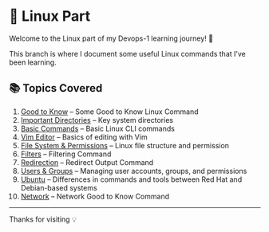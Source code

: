 # 🐧 Linux Part

Welcome to the Linux part of my Devops-1 learning journey! 🚀

This branch is where I document some useful Linux commands that I’ve been learning.

## 📚 Topics Covered

1. [Good to Know](./0_Good-to-Know.md) – Some Good to Know Linux Command
2. [Important Directories](./1_Important%20Directory.md) – Key system directories
3. [Basic Commands](./2_Basic-Command.md) – Basic Linux CLI commands
4. [Vim Editor](./3_Vim-Editor.md) – Basics of editing with Vim
5. [File System & Permissions](./4_File-System-Permission.md) – Linux file structure and permission
6. [Filters](./5_Filter.md) – Filtering Command
7. [Redirection](./6_Redirection.md) – Redirect Output Command 
8. [Users & Groups](./7_Users-Groups.md) – Managing user accounts, groups, and permissions
9. [Ubuntu](./8_Ubuntu.md) – Differences in commands and tools between Red Hat and Debian-based systems
10. [Network](./9_Network-Command.md) – Network Good to Know Command

---
Thanks for visiting 💡
